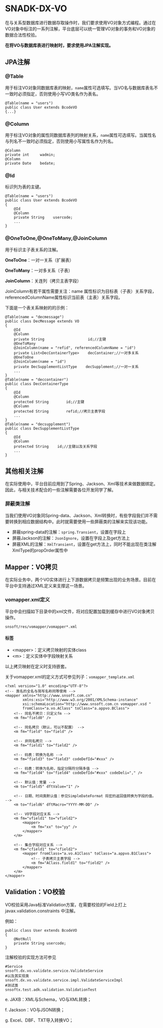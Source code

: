 # SNADK-DX-VO

在与关系型数据库进行数据存取操作时，我们要求使用VO对象方式编程。通过在VO对象中标注的一系列注解，平台底层可以统一管理VO对象的事务和VO对象的数据合法性校验。

**在将VO与数据库表进行映射时，要求使用JPA注解实现。**

## JPA注解

### @Table

用于标注VO对象同数据库表的映射，`name`属性可选填写。当VO名与数据库表名不一致时必须指定，否则使用小写VO类名作为表名。

```
@Table(name = "users")
public class User extends BcodeVO
{...}
```

### @Column

用于标注VO对象的属性同数据库表列的映射关系，`name`属性可选填写。当属性名与列名不一致时必须指定，否则使用小写属性名作为列名。

```
@Column
private int     wadmin;
@Column
private Date    bedate;
```

### @Id

标识列为表的主键。

```
@Table(name = "users")
public class User extends BcodeVO
{
    @Id
    @Column
    private String    usercode;
    ...
}
```

### @OneToOne,@OneToMany,@JoinColumn

用于标识主子表关系的注解。

**OneToOne**：一对一关系（扩展表）

**OneToMany**：一对多关系（子表）

**JoinColumn**：关连列（拷贝主表字段）

JoinColumn有若干属性需要关注：name 属性标识为目标表（子表）关系字段，referencedColumnName属性标识当前表（主表）关系字段。

下面是一个表关系映射的的示例：

```
@Table(name = "decmessage")
public class DecMessage extends VO
{
    @Id
    @Column
    private String                    id;//主键
    @OneToMany
    @JoinColumn(name = "refid", referencedColumnName = "id")
    private List<DecContainerType>    decContainer;//一对多关系
    @OneToOne
    @JoinColumn(name = "id")
    private DecSupplementListType    decSupplement;//一对一关系
    ...
}
@Table(name = "deccontainer")
public class DecContainerType
{
    @Id
    @Column
    protected String        id;//主键
    @Column
    protected String        refid;//拷贝主表字段
    ...
}
@Table(name = "decsupplement")
public class DecSupplementListType
{
    @Id
    @Column
    protected String    id;//主键以及关系字段
    ...
}
```

## 其他相关注解

在实际使用中，平台目前应用到了Spring、Jackson、Xml等技术来做数据绑定。因此，与相关技术配合的一些注解需要各位开发同学了解。

### 屏蔽类注解

当我们使用VO对象同Spring-data、Jackson、Xml转换时，有些字段我们并不需要转换到相应数据结构中。此时就需要使用一些屏蔽类的注解来实现该功能。

* 屏蔽spring-data的注解：`spring.Transient`，设置在字段上
* 屏蔽Jackson的注解：`JsonIgnore`，设置在字段上及get方法上
* 屏蔽XML的注解：`XmlTransient`，设置在get方法上，同时不能出现在类注解XmlType的propOrder属性中

## Mapper：VO拷贝

在实际业务中，两个VO实体进行上下游数据拷贝是频繁出现的业务场景。目前在平台中支持通过XML定义来支撑这一场景。

### vomapper.xml定义

平台中会扫描如下目录中的xml文件，将对应配置加载到缓存中进行VO对象拷贝操作。

```
snsoft/res/vomapper/vomapper*.xml
```

#### 标签

* &lt;mapper&gt;：定义拷贝映射的实体class
* &lt;m&gt;：定义实体中字段映射关系

以上拷贝映射在定义时支持嵌套。

关于vomapper.xml的定义方式可参见列子：`vomapper_template.xml`

```
<?xml version="1.0" encoding="UTF-8"?>
<!-- 类名的全名与简写名称同等使用 -->
<mapper xmlns="http://www.snsoft.com.cn" 
        xmlns:xsi="http://www.w3.org/2001/XMLSchema-instance" 
        xsi:schemaLocation="http://www.snsoft.com.cn vomapper.xsd "
        fromClass="a.vo.AClass" toClass="a.appvo.BClass">
    <!-- 同名不拷贝：只定义fm -->
    <m fm="field0" />

    <!-- 同名拷贝（默认，可以不配置） -->
    <m fm="field" to="field" />

    <!-- 非同名拷贝 -->
    <m fm="field1" to="field2" />

    <!-- 码表：转换为名称 -->
    <m fm="field3" to="field3" codeDefId="#xxx" />

    <!-- 码表：转换为名称，指定分隔符分隔多值 -->
    <m fm="field4" to="field4" codeDefId="#xxx" codeDeli="," />

    <!-- 默认值：常量 -->
    <m to="field5" dftValue="1" />

    <!-- 日期、时间类默认值：参见SimpleDateFormat 将宏的返回值转换为字段的值。 -->
    <m to="field6" dftMacro="YYYY-MM-DD" />

    <!-- VO字段对应关系 -->
    <m fm="vfield1" to="vfield2">
        <mapper>
            <m fm="xx" to="yy" />
        </mapper>
    </m>

    <!-- 集合字段对应关系 -->
    <m fm="cfield1" to="cfield2">
        <mapper fromClass="a.vo.A1Class" toClass="a.appvo.B1Class">
            <!-- 子表拷贝主表字段 -->
            <m fm="AClass.field1" to="field2" />
        </mapper>
    </m>
</mapper>
```

## Validation：VO校验

VO校验采用Java标准Validation方案，在需要校验的Field上打上javax.validation.constraints 中注解。

例如：

```
public class User extends BcodeVO
{
    @NotNull
    private String usercode;
}
```

注解校验的实现方法可参见

```
#Service
snsoft.dx.vo.validate.service.ValidateService
#以及其实现类
snsoft.dx.vo.validate.service.impl.ValidateServiceImpl
#测试类
snsoftx.test.adk.validation.ValidationTest
```

e. JAXB：XML与Schema，VO与XML转换；

f. Jackson：VO与JSON转换；

g. Excel、DBF、TXT导入转换VO；

